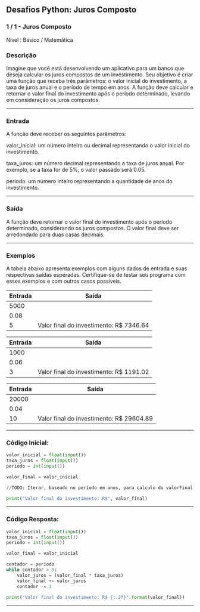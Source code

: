## Desafios Python: Juros Composto
### 1 / 1 - Juros Composto

Nivel : Básico / Matemática

### Descrição

Imagine que você está desenvolvendo um aplicativo para um banco que deseja calcular os juros compostos de um investimento. Seu objetivo é criar uma função que receba três parâmetros: o valor inicial do investimento, a taxa de juros anual e o período de tempo em anos. A função deve calcular e retornar o valor final do investimento após o período determinado, levando em consideração os juros compostos.
 
---

### Entrada

A função deve receber os seguintes parâmetros:

valor_inicial: um número inteiro ou decimal representando o valor inicial do investimento.

taxa_juros: um número decimal representando a taxa de juros anual. Por exemplo, se a taxa for de 5%, o valor passado será 0.05.

periodo: um número inteiro representando a quantidade de anos do investimento.

---

### Saída

A função deve retornar o valor final do investimento após o período determinado, considerando os juros compostos. O valor final deve ser arredondado para duas casas decimais.

---

### Exemplos

A tabela abaixo apresenta exemplos com alguns dados de entrada e suas respectivas saídas esperadas. Certifique-se de testar seu programa com esses exemplos e com outros casos possíveis.

|Entrada|Saída|
|-|-|
|5000|
|0.08|
|5|Valor final do investimento: R$ 7346.64


|Entrada|Saída|
|-|-|
|1000|
|0.06|
|3|Valor final do investimento: R$ 1191.02


|Entrada|Saída|
|-|-|
|20000|
|0.04|
|10|Valor final do investimento: R$ 29604.89

---

### Código Inicial:

~~~python
valor_inicial = float(input())
taxa_juros = float(input())
periodo = int(input())

valor_final = valor_inicial

//TODO: Iterar, baseado no período em anos, para calculo do valorFinal com os juros.

print("Valor final do investimento: R$", valor_final)
~~~

---

### Código Resposta:

~~~python
valor_inicial = float(input())
taxa_juros = float(input())
periodo = int(input())

valor_final = valor_inicial

contador = periodo
while contador > 0:
    valor_juros = (valor_final * taxa_juros)
    valor_final += valor_juros
    contador -= 1

print("Valor final do investimento: R$ {:.2f}".format(valor_final))
~~~

---